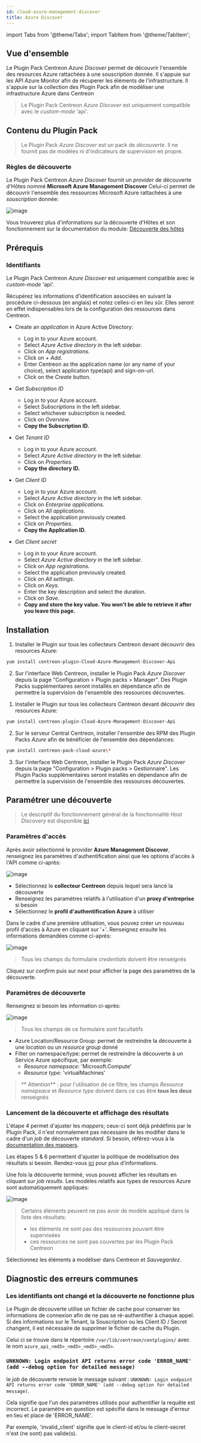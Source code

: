 ```yaml
---
id: cloud-azure-management-discover
title: Azure Discover
---
```

import Tabs from '@theme/Tabs';
import TabItem from '@theme/TabItem';


## Vue d'ensemble

Le Plugin Pack Centreon *Azure Discover* permet de découvrir l'ensemble des resources Azure rattachées à une souscription donnée.
Il s'appuie sur les API Azure Monitor afin de récuperer les éléments de l'infrastructure. Il s'appuie sur la collection des Plugin Pack
afin de modéliser une infrastructure Azure dans Centreon

> Le Plugin Pack Centreon *Azure Discover* est uniquement compatible avec le *custom-mode* 'api'.

## Contenu du Plugin Pack

> Le Plugin Pack *Azure Discover* est un pack de *découverte*. Il ne fournit pas de modèles ni d'indicateurs de supervision en propre.

### Règles de découverte

Le Plugin Pack Centreon *Azure Discover* fournit un *provider* de découverte d'Hôtes nommé **Microsoft Azure Management Discover**
Celui-ci permet de découvrir l'ensemble des ressources Microsoft Azure rattachées à une *souscription* donnée:

![image](../../../assets/integrations/plugin-packs/procedures/cloud-azure-management-discover-provider.png)

Vous trouverez plus d'informations sur la découverte d'Hôtes et son fonctionnement sur la documentation du module:
[Découverte des hôtes](../../../monitoring/discovery/hosts-discovery)

## Prérequis

### Identifiants

Le Plugin Pack Centreon *Azure Discover* est uniquement compatible avec le *custom-mode* 'api'.

Récupérez les informations d'identification associées en suivant la procédure ci-dessous (en anglais)
et notez celles-ci en lieu sûr. Elles seront en effet indispensables lors de la configuration des ressources
dans Centreon.

* Create an *application* in Azure Active Directory:
    - Log in to your Azure account.
    - Select *Azure Active directory* in the left sidebar.
    - Click on *App registrations*.
    - Click on *+ Add*.
    - Enter Centreon as the application name (or any name of your choice), select application type(api) and sign-on-url.
    - Click on the *Create* button.

* Get *Subscription ID*
    - Log in to your Azure account.
    - Select *Subscriptions* in the left sidebar.
    - Select whichever subscription is needed.
    - Click on *Overview*.
    - **Copy the Subscription ID.**

* Get *Tenant ID*
    - Log in to your Azure account.
    - Select *Azure Active directory* in the left sidebar.
    - Click on *Properties*.
    - **Copy the directory ID.**

* Get *Client ID*
    - Log in to your Azure account.
    - Select *Azure Active directory* in the left sidebar.
    - Click on *Enterprise applications*.
    - Click on *All applications*.
    - Select the application previously created.
    - Click on *Properties*.
    - **Copy the Application ID.**

* Get *Client secret*
    - Log in to your Azure account.
    - Select *Azure Active directory* in the left sidebar.
    - Click on *App registrations*.
    - Select the application previously created.
    - Click on *All settings*.
    - Click on *Keys*.
    - Enter the key description and select the duration.
    - Click on *Save*.
    - **Copy and store the key value. You won't be able to retrieve it after you leave this page.**

## Installation 

<Tabs groupId="sync">
<TabItem value="Online IMP Licence & IT-100 Editions" label="Online IMP Licence & IT-100 Editions">

1. Installer le Plugin sur tous les collecteurs Centreon devant découvrir des resources Azure:

```bash
yum install centreon-plugin-Cloud-Azure-Management-Discover-Api
```

2. Sur l'interface Web Centreon, installer le Plugin Pack *Azure Discover* depuis la page "Configuration > Plugin packs > Manager".
Des Plugin Packs supplémentaires seront installés en dépendance afin de permettre la supervision de l'ensemble des ressources découvertes.

</TabItem>
<TabItem value="Offline IMP License" label="Offline IMP License">

1. Installer le Plugin sur tous les collecteurs Centreon devant découvrir des resources Azure:

```bash
yum install centreon-plugin-Cloud-Azure-Management-Discover-Api
```

2. Sur le serveur Central Centreon, installer l'ensemble des RPM des Plugin Packs *Azure* afin de bénéficier de l'ensemble des dépendances:

```bash
yum install centreon-pack-cloud-azure\*
```

3. Sur l'interface Web Centreon, installer le Plugin Pack *Azure Discover* depuis la page "Configuration > Plugin packs > Gestionnaire".
Les Plugin Packs supplémentaires seront installés en dépendance afin de permettre la supervision de l'ensemble des ressources découvertes.

</TabItem>
</Tabs>

## Paramétrer une découverte

> Le descriptif du fonctionnement général de la fonctionnalité *Host Discovery* est disponible [ici](../../../monitoring/discovery/hosts-discovery)

### Paramètres d'accès

Après avoir sélectionné le provider **Azure Management Discover**, renseignez les paramètres d'authentification ainsi que les options 
d'accès à l'API comme ci-après:

![image](../../../assets/integrations/plugin-packs/procedures/cloud-azure-management-discover-accessparameters.png)

- Sélectionnez le **collecteur Centreon** depuis lequel sera lancé la découverte
- Renseignez les paramètres relatifs à l'utilisation d'un **proxy d'entreprise** si besoin
- Sélectionnez le **profil d'authentification Azure** à utiliser

Dans le cadre d'une première utilisation, vous pouvez créer un nouveau profil d'accès à Azure en cliquant sur '+'. Renseignez ensuite
les informations demandées comme ci-après:

![image](../../../assets/integrations/plugin-packs/procedures/cloud-azure-management-discover-credentials.png)

> Tous les champs du formulaire *credentials* doivent être renseignés

Cliquez sur *confirm* puis sur *next* pour afficher la page des paramètres de la découverte.

### Paramètres de découverte

Renseignez si besoin les information ci-après:

![image](../../../assets/integrations/plugin-packs/procedures/cloud-azure-management-discover-discoparameters.png)

> Tous les champs de ce formulaire sont facultatifs

- Azure Location/Resource Group: permet de restreindre la découverte à une *location* ou un *resource group* donné
- Filter on namespace/type: permet de restreindre la découverte à un Service Azure spécifique, par exemple:
    - *Resource namepsace*: 'Microsoft.Compute'
    - *Resource type*: 'virtualMachines'
> ** Attention** : pour l'utilisation de ce filtre,
> les champs *Resource namepsace* et *Resource type* doivent dans ce cas être **tous les deux** renseignés

### Lancement de la découverte et affichage des résultats

L'étape 4 permet d'ajuster les *mappers*; ceux-ci sont déjà prédéfinis par le Plugin Pack, il n'est normalement pas
nécessaire de les modifier dans le cadre d'un *job* de découverte *standard*. Si besoin, référez-vous à la 
[documentation des mappers](../../../monitoring/discovery/hosts-discovery#comment-utiliser-les-modificateurs).

Les étapes 5 & 6 permettent d'ajuster la politique de modélisation des résultats si besoin. Rendez-vous 
[ici](../../../monitoring/discovery/hosts-discovery#définir-les-politiques-danalyse-et-de-mise-à-jour) pour plus d'informations.

Une fois la découverte terminé, vous pouvez afficher les résultats en cliquant sur *job results*. Les modèles relatifs aux types de resources
Azure sont automatiquement appliqués:

![image](../../../assets/integrations/plugin-packs/procedures/cloud-azure-management-discover-results.png)

> Certains éléments peuvent ne pas avoir de modèle appliqué dans la liste des résultats:
> - les éléments ne sont pas des ressources pouvant être supervisées
> - ces ressources ne sont pas couvertes par les Plugin Pack Centreon

Sélectionnez les éléments à modéliser dans Centreon et *Sauvegardez*.

## Diagnostic des erreurs communes  

### Les identifiants ont changé et la découverte ne fonctionne plus

Le Plugin de découverte utilise un fichier de cache pour conserver les informations de connexion afin de ne pas 
se ré-authentifier à chaque appel. Si des informations sur le Tenant, la Souscription ou les 
Client ID / Secret changent, il est nécessaire de supprimer le fichier de cache du Plugin. 

Celui ci se trouve dans le répertoire ```/var/lib/centreon/centplugins/``` avec le nom `azure_api_<md5>_<md5>_<md5>_<md5>`.

### ```UNKNOWN: Login endpoint API returns error code 'ERROR_NAME' (add --debug option for detailed message)```

le *job* de découverte renvoie le message suivant : 
```UNKNOWN: Login endpoint API returns error code 'ERROR_NAME' (add --debug option for detailed message)```.

Cela signifie que l'un des paramètres utilisés pour authentifier la requête est incorrect. Le paramètre 
en question est spécifié dans le message d'erreur en lieu et place de 'ERROR_NAME'. 

Par exemple, 'invalid_client' signifie que le client-id et/ou le client-secret
n'est (ne sont) pas valide(s).
